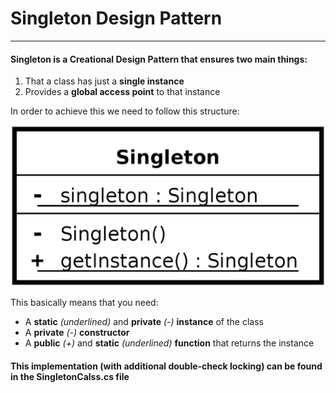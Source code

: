 # Singleton Design Pattern
***
#### Singleton is a Creational Design Pattern that ensures two main things:

1. That a class has just a **single instance**
2. Provides a **global access point** to that instance

In order to achieve this we need to follow this structure:

![Singleton Structure](StructureSingleton.png)

This basically means that you need:

* A **static** _(underlined)_ and **private** _(-)_ **instance** of the class
* A **private** _(-)_ **constructor**
* A **public** _(+)_ and **static** _(underlined)_ **function** that returns  the instance

#### This implementation (with additional double-check locking) can be found in the SingletonCalss.cs file

